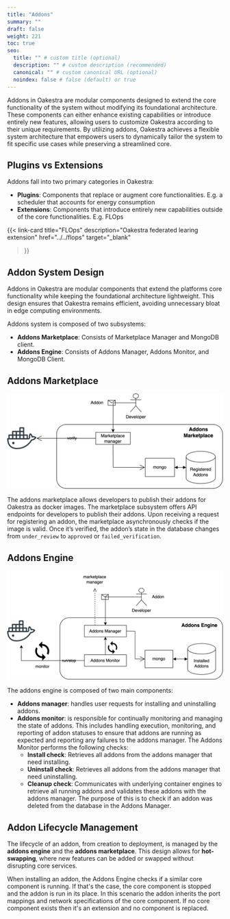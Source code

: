 ```yaml
---
title: "Addons"
summary: ""
draft: false
weight: 221
toc: true
seo:
  title: "" # custom title (optional)
  description: "" # custom description (recommended)
  canonical: "" # custom canonical URL (optional)
  noindex: false # false (default) or true
---
```


Addons in Oakestra are modular components designed to extend the core functionality of the system without modifying its foundational architecture. These components can either enhance existing capabilities or introduce entirely new features, allowing users to customize Oakestra according to their unique requirements. By utilizing addons, Oakestra achieves a flexible system architecture that empowers users to dynamically tailor the system to fit specific use cases while preserving a streamlined core.

## Plugins vs Extensions

Addons fall into two primary categories in Oakestra:
- **Plugins**: Components that replace or augment core functionalities. E.g. a scheduler that accounts for energy consumption
- **Extensions**: Components that introduce entirely new capabilities outside of the core functionalities. E.g. FLOps

{{< link-card
  title="FLOps"
  description="Oakestra federated learing extension"
  href="../../flops"
  target="_blank"
>}}

## Addon System Design

Addons in Oakestra are modular components that extend the platforms core functionality while keeping the foundational architecture lightweight. This design ensures that Oakestra remains efficient, avoiding unnecessary bloat in edge computing environments.

Addons system is composed of two subsystems:
- **Addons Marketplace**: Consists of Marketplace Manager and MongoDB client.
- **Addons Engine**: Consists of Addons Manager, Addons Monitor, and MongoDB Client.

## Addons Marketplace

![](marketplace_light.png)

The addons marketplace allows developers to publish their addons for Oakestra as docker images. The marketplace subsystem offers API
endpoints for developers to publish their addons. Upon receiving a request for registering an addon, the marketplace asynchronously 
checks if the image is valid. Once it’s verified, the addon’s state in the database changes from `under_review` to `approved` or `failed_verification`.

## Addons Engine

![](engine_light.png)

The addons engine is composed of two main components:

- **Addons manager**: handles user requests for installing and uninstalling addons.
- **Addons monitor**: is responsible for continually monitoring and managing the state of
addons. This includes handling execution, monitoring, and reporting of addon statuses to ensure that addons are running as expected and reporting any failures to the addons manager. The Addons Monitor performs the following checks:
  - **Install check**: Retrieves all addons from the addons manager that need installing.
  - **Uninstall check**: Retrieves all addons from the addons manager that need uninstalling.
  - **Cleanup check**: Communicates with underlying container engines to retrieve
  all running addons and validates these addons with the addons manager.
  The purpose of this is to check if an addon was deleted from the database in the
  Addons Manager.

## Addon Lifecycle Management

The lifecycle of an addon, from creation to deployment, is managed by the **addons engine** and the **addons marketplace**. This design allows for **hot-swapping**, where new features can be added or swapped without disrupting core services.

When installing an addon, the Addons Engine checks if a similar core component is running. If that's the case, the core component is stopped and the addon is run in its place. In this scenario the addon inherits the port mappings and network specifications of the core component. If no core component exists then it's an extension and no component is replaced.